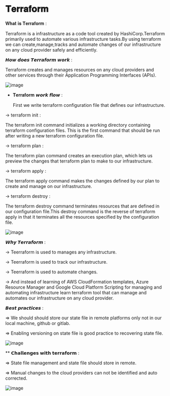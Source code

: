 #  𝐓𝐞𝐫𝐫𝐚𝐟𝐨𝐫𝐦


𝐖𝐡𝐚𝐭 𝐢𝐬 𝐓𝐞𝐫𝐫𝐚𝐟𝐨𝐫𝐦 :

Terraform is a infrastructure as a code tool created by HashiCorp.Terraform primarily used to automate various infrastructure tasks.By using terraform we can create,manage,tracks and automate changes of our infrastructure on any cloud provider safely and efficiently.

𝙃𝙤𝙬 𝙙𝙤𝙚𝙨 𝙏𝙚𝙧𝙧𝙖𝙛𝙤𝙧𝙢 𝙬𝙤𝙧𝙠 :

Terraform creates and manages resources on any cloud providers and other services through their Application Programming Interfaces (APIs).

![image](https://github.com/user-attachments/assets/7061433a-4fd5-4084-9357-2fc141585550)


* 𝐓𝐞𝐫𝐫𝐚𝐟𝐨𝐫𝐦 𝙬𝙤𝙧𝙠 𝙛𝙡𝙤𝙬 :

  First we write terraform configuration file that defines our infrastructure.
  
-> terraform init :

The terraform init command initializes a working directory containing terraform configuration files. This is the first command that should be run after writing a new terraform configuration file.


-> terraform plan :

The terraform plan command creates an execution plan, which lets us preview the changes that terraform plan to make to our infrastructure.


-> terraform apply : 

The terraform apply command makes the changes defined by our plan to create and manage on our infrastructure.


-> terraform destroy :

The terraform destroy command terminates resources that are defined in our configuration file.This destroy command is the reverse of terraform apply in that it terminates all the resources specified by the configuration file.

![image](https://github.com/user-attachments/assets/8bb8f884-0d58-4085-abdd-145f858c309a)


𝙒𝙝𝙮 𝙏𝙚𝙧𝙧𝙖𝙛𝙤𝙧𝙢 : 

-> Teerraform is used to manages any infrastructure.

-> Teerraform is used to track our infrastructure.

-> Teerraform is used to automate changes.

-> And instead of learning of AWS CloudFormation templates, Azure Resource Manager and Google Cloud Platform Scripting for managing and automating infrastructure learn terraform tool that can manage and automates our infrastructure on any cloud provider.


𝘽𝙚𝙨𝙩 𝙥𝙧𝙖𝙘𝙩𝙞𝙘𝙚𝙨 :

=> We should should store our state file in remote platforms only not in our local machine, github or gitlab.

=> Enabling versioning on state file is good practice to recovering state file.


![image](https://github.com/user-attachments/assets/c5521980-37da-4de2-baf3-45f384b9e4ab)






** 𝗖𝗵𝗮𝗹𝗹𝗲𝗻𝗴𝗲𝘀 𝘄𝗶𝘁𝗵 𝘁𝗲𝗿𝗿𝗮𝗳𝗼𝗿𝗺 :

=> State file management and state file should store in remote.

=> Manual changes to the cloud providers can not be identified and auto corrected.


![image](https://github.com/user-attachments/assets/42a66fa1-e8ee-4695-8af1-29e091baf9d5)



